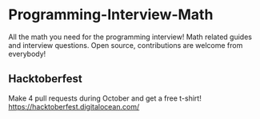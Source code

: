 # Programming-Interview-Math
All the math you need for the programming interview! Math related guides and interview questions. Open source, contributions are welcome from everybody!

## Hacktoberfest
Make 4 pull requests during October and get a free t-shirt!
https://hacktoberfest.digitalocean.com/

